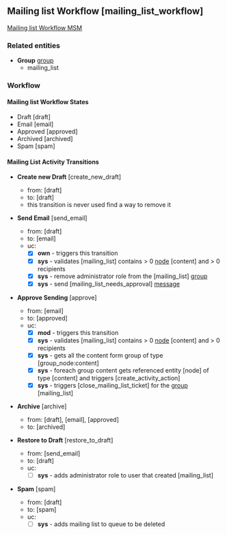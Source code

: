 ## Mailing list Workflow [mailing_list_workflow]

[Mailing list Workflow MSM](../../modules/custom/dmt_mailing_list/src/Plugin/ModerationStateMachine/MailingListStateMachine.php)

### Related entities

- **Group** [group](../entities/group.md)
  - mailing_list

### Workflow

#### Mailing list Workflow States

- Draft [draft]
- Email [email]
- Approved [approved]
- Archived [archived]
- Spam [spam]

#### Mailing List Activity Transitions

- **Create new Draft** [create_new_draft]
  - from: [draft]
  - to: [draft]
  - this transition is never used find a way to remove it
 
- **Send Email** [send_email]
  - from: [draft]
  - to: [email]    
  - uc:
    - [x] **own** - triggers this transition
    - [x] **sys** - validates [mailing_list] contains > 0 [node](../entities/node.md) [content] and > 0 recipients 
    - [x] **sys** - remove administrator role from the [mailing_list] [group](../entities/group.md)
    - [x] **sys** - send [mailing_list_needs_approval] [message](../entities/message.md)
    
- **Approve Sending**	[approve]
  - from: [email]
  - to: [approved]
  - uc:
    - [x] **mod** - triggers this transition
    - [x] **sys** - validates [mailing_list] contains > 0 [node](../entities/node.md) [content] and > 0 recipients 
    - [x] **sys** - gets all the content form group of type [group_node:content] 
    - [x] **sys** - foreach group content gets referenced entity [node] of type [content] and triggers [create_activity_action]
    - [x] **sys** - triggers [close_mailing_list_ticket] for the [group](../entities/group.md) [mailing_list]
    
- **Archive** [archive]
  - from: [draft], [email], [approved]
  - to: [archived]
  
- **Restore to Draft**	[restore_to_draft]
  - from: [send_email]
  - to: [draft]
  - uc:
    - [ ] **sys** - adds administrator role to user that created [mailing_list]
  
- **Spam** [spam]
  - from: [draft]
  - to: [spam]
  - uc:
    - [ ] **sys** - adds mailing list to queue to be deleted
